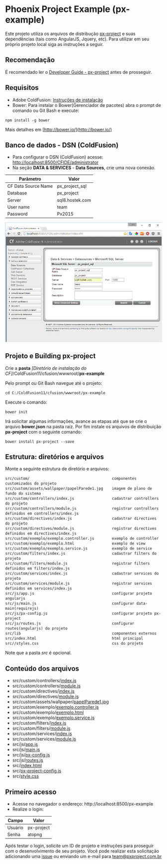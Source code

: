 # Phoenix Project Example (px-example)

Este projeto utiliza os arquivos de distribução [px-project](https://github.com/wesleifreitas/px-project) e suas dependências (tais como AngularJS, Jquery, etc).
Para utilizar em seu próprio projeto local siga as instruções a seguir.

## Recomendação
É recomendado ler o [Developer Guide - px-project](https://github.com/wesleifreitas/px-project/tree/master/docs/guide-pt-BR) antes de prosseguir.

## Requisitos

* Adobe ColdFusion: [Instruções de instalação](https://github.com/wesleifreitas/px-project/blob/master/docs/guide-pt-BR/2.2-cf-install.md)
* Bower: Para instalar o Bower(Gerenciador de pacotes) abra o prompt de comando ou Git Bash e execute:

```shell
npm install -g bower
```
Mais detalhes em [http://bower.io/](http://bower.io/)

## Banco de dados - DSN (ColdFusion)

* Para configurar o DSN (ColdFusion) acesse: 
[http://localhost:8500/CFIDE/administrator](http://localhost:8500/CFIDE/administrator)
* Na seção **DATA & SERVICES** - **Data Sources**, crie uma nova conexão.

Parâmetro | Valor
------------ | -------------
CF Data Source Name | px_project_sql
Database | px_project
Server | sql8.hostek.com | Port: 1433
User name | team
Password | Px2015

![cf_dsn_px-project](https://github.com/wesleifreitas/px-project/blob/master/docs/guide-pt-BR/images/cf_dsn_px-project.png)

## Projeto e Building px-project

Crie a **pasta** *[Diretório de instalação do CF]*/ColdFusion11/cfusion/wwwroot/**px-example**

Pelo prompt ou Git Bash navegue até o projeto:

```shell
cd C:/ColdFusion11/cfusion/wwwroot/px-example
```

Execute o comando:

```shell
bower init
```

Irá solicitar algumas informações, avance as etapas até que se crie o arquivo **bower.json** na pasta raíz. 
Por fim instale os arquivos de distribuição **px-project** com o seguinte comando:

```shell
bower install px-project --save
```

## Estrutura: diretórios e arquivos

Monte a seguinte estrutura de diretório e arquivos:

```
src/custom/                                     componentes customizados do projeto
src/custom/assets/wallpaper/papelParede1.jpg    imagem de plano de fundo do sistema
src/custom/controllers/index.js                 cadastrar controllers do projeto
src/custom/controllers/module.js                registrar controllers definidos em controllers/index.js
src/custom/directives/index.js                  cadastrar directives do projeto
src/custom/directives/module.js                 registrar directives definidos em directives/index.js
src/custom/exemplo/exemplo.controller.js        exemplo de controller
src/custom/exemplo/exemplo.html                 exemplo de view
src/custom/exemplo/exemplo.service.js           exemplo de service
src/custom/filters/index.js                     cadastrar filters do projeto
src/custom/filters/module.js                    registrar filters definidos em filters/index.js
src/custom/services/index.js                    cadastrar services do projeto
src/custom/services/module.js                   registrar services definidos em services/index.js
src/js/app.js                                   configurar projeto angularjs
src/js/main.js                                  configurar data-main(requirejs)
src/js/px-config.js                             configurar projeto px-project
src/js/routes.js                                configurar routes(angularjs) do projeto
src/lib                                         componentes externos
src/index.html                                  html principal
src//styles.css                                 css do projeto
```
Note que a pasta *src* é opcional.

## Conteúdo dos arquivos

* src/custom/controllers/[index.js](https://github.com/wesleifreitas/px-example/blob/master/src/custom/controllers/index.js)
* src/custom/controllers/[module.js](https://github.com/wesleifreitas/px-example/blob/master/src/custom/controllers/module.js)
* src/custom/directives/[index.js](https://github.com/wesleifreitas/px-example/blob/master/src/custom/directives/index.js)
* src/custom/directives/[module.js](https://github.com/wesleifreitas/px-example/blob/master/src/custom/directives/module.js)
* src/custom/assets/wallpaper/[papelParede1.jpg](https://raw.githubusercontent.com/wesleifreitas/px-example/master/src/custom/assets/wallpaper/px-example-q70.jpg)
* src/custom/exemplo/[exemplo.controller.js](https://github.com/wesleifreitas/px-example/blob/master/src/custom/exemplo/exemplo.controller.js)
* src/custom/exemplo/[exemplo.html](https://github.com/wesleifreitas/px-example/blob/master/src/custom/exemplo/exemplo.html)
* src/custom/exemplo/[exemplo.service.js](https://github.com/wesleifreitas/px-example/blob/master/src/custom/exemplo/exemplo.service.js)
* src/custom/filters/[index.js](https://github.com/wesleifreitas/px-example/blob/master/src/custom/filters/index.js)
* src/custom/filters/[module.js](https://github.com/wesleifreitas/px-example/blob/master/src/custom/filters/module.js)
* src/custom/services/[index.js](https://github.com/wesleifreitas/px-example/blob/master/src/custom/services/index.js)
* src/custom/services/[module.js](https://github.com/wesleifreitas/px-example/blob/master/src/custom/services/module.js)
* src/js/[app.js](https://github.com/wesleifreitas/px-example/blob/master/src/js/app.js)
* src/js/[main.js](https://github.com/wesleifreitas/px-example/blob/master/src/js/main.js)
* src/js/[px-config.js](https://github.com/wesleifreitas/px-example/blob/master/src/js/px-config.js)
* src/js/[routes.js](https://github.com/wesleifreitas/px-example/blob/master/src/js/routes.js)
* src/[index.html](https://github.com/wesleifreitas/px-example/blob/master/src/index.html)
* src/[px-project-config.js](https://github.com/wesleifreitas/px-example/blob/master/src/js/px-config.js)
* src/[style.css](https://github.com/wesleifreitas/px-example/blob/master/src/styles.css)

## Primeiro acesso

* Acesse no navegador o endereço: http://localhost:8500/px-example
* Realize o login:

Campo | Valor
------------ | -------------
Usuário | px-project
Senha | atopng

Após testar o login, solicite um ID de projeto e instruções para proseguir com o desenvolvimento de seu projeto. Você pode realizar esta solicitação adicionando uma [issue](https://github.com/wesleifreitas/px-example/issues) ou enviando um e-mail para team@pxproject.com.br
